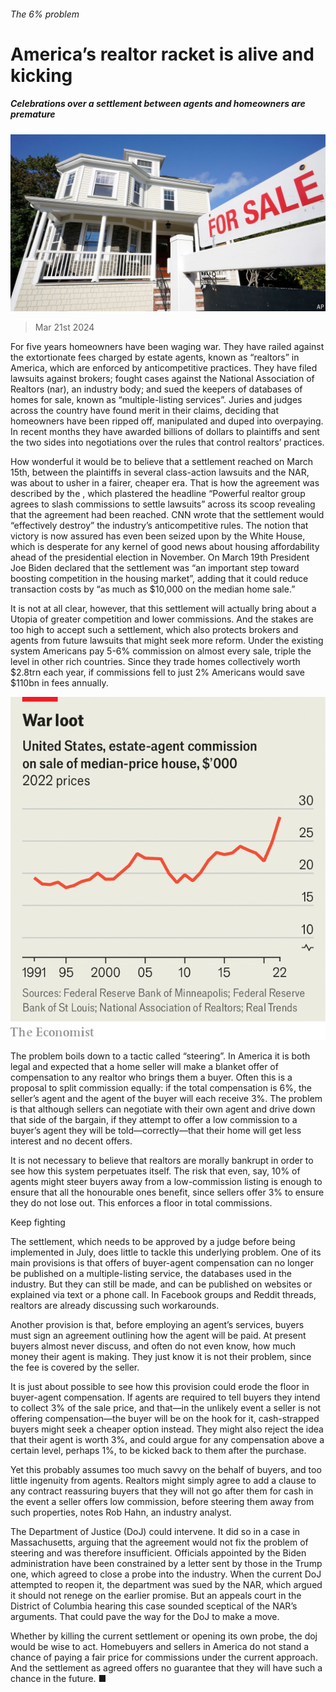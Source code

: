 ###### The 6% problem

# America’s realtor racket is alive and kicking 

##### Celebrations over a settlement between agents and homeowners are premature 

![image](images/20240323_FNP503.jpg) 

> Mar 21st 2024 

For five years homeowners have been waging war. They have railed against the extortionate fees charged by estate agents, known as “realtors” in America, which are enforced by anticompetitive practices. They have filed lawsuits against brokers; fought cases against the National Association of Realtors (nar), an industry body; and sued the keepers of databases of homes for sale, known as “multiple-listing services”. Juries and judges across the country have found merit in their claims, deciding that homeowners have been ripped off, manipulated and duped into overpaying. In recent months they have awarded billions of dollars to plaintiffs and sent the two sides into negotiations over the rules that control realtors’ practices.

How wonderful it would be to believe that a settlement reached on March 15th, between the plaintiffs in several class-action lawsuits and the NAR, was about to usher in a fairer, cheaper era. That is how the agreement was described by the , which plastered the headline “Powerful realtor group agrees to slash commissions to settle lawsuits” across its scoop revealing that the agreement had been reached. CNN wrote that the settlement would “effectively destroy” the industry’s anticompetitive rules. The notion that victory is now assured has even been seized upon by the White House, which is desperate for any kernel of good news about housing affordability ahead of the presidential election in November. On March 19th President Joe Biden declared that the settlement was “an important step toward boosting competition in the housing market”, adding that it could reduce transaction costs by “as much as $10,000 on the median home sale.”

It is not at all clear, however, that this settlement will actually bring about a Utopia of greater competition and lower commissions. And the stakes are too high to accept such a settlement, which also protects brokers and agents from future lawsuits that might seek more reform. Under the existing system Americans pay 5-6% commission on almost every sale, triple the level in other rich countries. Since they trade homes collectively worth $2.8trn each year, if commissions fell to just 2% Americans would save $110bn in fees annually. 

![image](images/20240323_FNC894.png) 


The problem boils down to a tactic called “steering”. In America it is both legal and expected that a home seller will make a blanket offer of compensation to any realtor who brings them a buyer. Often this is a proposal to split commission equally: if the total compensation is 6%, the seller’s agent and the agent of the buyer will each receive 3%. The problem is that although sellers can negotiate with their own agent and drive down that side of the bargain, if they attempt to offer a low commission to a buyer’s agent they will be told—correctly—that their home will get less interest and no decent offers. 

It is not necessary to believe that realtors are morally bankrupt in order to see how this system perpetuates itself. The risk that even, say, 10% of agents might steer buyers away from a low-commission listing is enough to ensure that all the honourable ones benefit, since sellers offer 3% to ensure they do not lose out. This enforces a floor in total commissions.

Keep fighting

The settlement, which needs to be approved by a judge before being implemented in July, does little to tackle this underlying problem. One of its main provisions is that offers of buyer-agent compensation can no longer be published on a multiple-listing service, the databases used in the industry. But they can still be made, and can be published on websites or explained via text or a phone call. In Facebook groups and Reddit threads, realtors are already discussing such workarounds. 

Another provision is that, before employing an agent’s services, buyers must sign an agreement outlining how the agent will be paid. At present buyers almost never discuss, and often do not even know, how much money their agent is making. They just know it is not their problem, since the fee is covered by the seller. 

It is just about possible to see how this provision could erode the floor in buyer-agent compensation. If agents are required to tell buyers they intend to collect 3% of the sale price, and that—in the unlikely event a seller is not offering compensation—the buyer will be on the hook for it, cash-strapped buyers might seek a cheaper option instead. They might also reject the idea that their agent is worth 3%, and could argue for any compensation above a certain level, perhaps 1%, to be kicked back to them after the purchase. 

Yet this probably assumes too much savvy on the behalf of buyers, and too little ingenuity from agents. Realtors might simply agree to add a clause to any contract reassuring buyers that they will not go after them for cash in the event a seller offers low commission, before steering them away from such properties, notes Rob Hahn, an industry analyst. 

The Department of Justice (DoJ) could intervene. It did so in a case in Massachusetts, arguing that the agreement would not fix the problem of steering and was therefore insufficient. Officials appointed by the Biden administration have been constrained by a letter sent by those in the Trump one, which agreed to close a probe into the industry. When the current DoJ attempted to reopen it, the department was sued by the NAR, which argued it should not renege on the earlier promise. But an appeals court in the District of Columbia hearing this case sounded sceptical of the NAR’s arguments. That could pave the way for the DoJ to make a move.

Whether by killing the current settlement or opening its own probe, the doj would be wise to act. Homebuyers and sellers in America do not stand a chance of paying a fair price for commissions under the current approach. And the settlement as agreed offers no guarantee that they will have such a chance in the future. ■


